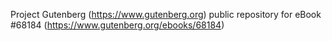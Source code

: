 Project Gutenberg (https://www.gutenberg.org) public repository for
eBook #68184 (https://www.gutenberg.org/ebooks/68184)
